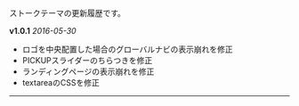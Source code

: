 ストークテーマの更新履歴です。

**v1.0.1**
*2016-05-30*

- ロゴを中央配置した場合のグローバルナビの表示崩れを修正
- PICKUPスライダーのちらつきを修正
- ランディングページの表示崩れを修正
- textareaのCSSを修正

*******************************************************************
